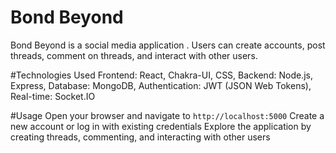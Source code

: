 # Bond Beyond
Bond Beyond is a social media application . Users can create accounts, post threads, comment on threads, and interact with other users.

#Technologies Used
Frontend: React, Chakra-UI, CSS,
Backend: Node.js, Express,
Database: MongoDB,
Authentication: JWT (JSON Web Tokens),
Real-time: Socket.IO

#Usage
Open your browser and navigate to `http://localhost:5000`
Create a new account or log in with existing credentials
Explore the application by creating threads, commenting, and interacting with other users

 
